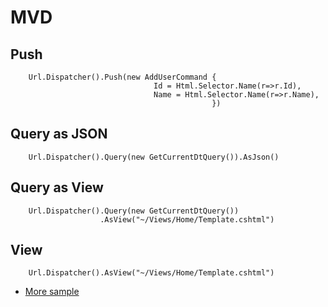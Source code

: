MVD
===

## Push

       
        Url.Dispatcher().Push(new AddUserCommand {
                                    Id = Html.Selector.Name(r=>r.Id),
                                    Name = Html.Selector.Name(r=>r.Name),
                                                 })
                                                 
## Query as JSON

       
        Url.Dispatcher().Query(new GetCurrentDtQuery()).AsJson()
        
## Query as View

       
        Url.Dispatcher().Query(new GetCurrentDtQuery())
                        .AsView("~/Views/Home/Template.cshtml")
        
## View

       
        Url.Dispatcher().AsView("~/Views/Home/Template.cshtml")
        

                                                 
                                                 
* [More sample](http://blog.incframework.com/en/model-view-dispatcher/)

